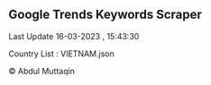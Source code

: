

## Google Trends Keywords Scraper 
 
Last Update 16-03-2023 , 15:43:30

Country List :
VIETNAM.json



© Abdul Muttaqin 
